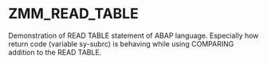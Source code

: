 # ZMM_READ_TABLE
Demonstration of READ TABLE statement of ABAP language.
Especially how return code (variable sy-subrc) is behaving while using COMPARING addition to the READ TABLE.
